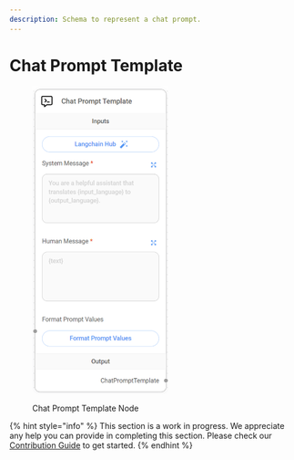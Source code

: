 ```yaml
---
description: Schema to represent a chat prompt.
---
```


# Chat Prompt Template

<figure><img src="../../../.gitbook/assets/image.png" alt="" width="239"><figcaption><p>Chat Prompt Template Node</p></figcaption></figure>

{% hint style="info" %}
This section is a work in progress. We appreciate any help you can provide in completing this section. Please check our [Contribution Guide](https://toi500.gitbook.io/flowise-docs/\~/changes/8jXR0fgKTRRTOfbueBkZ/contributing) to get started.
{% endhint %}
